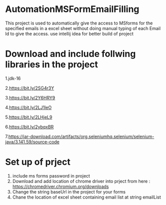 # AutomationMSFormEmailFilling
This project is used to automatically give the access to MSforms for the specified emails in a excel sheet without doing manual typing of each Email Id to give the access.
use intellij idea for better build of project
# Download and include follwing libraries in the project
1.jdk-16

2.https://bit.ly/2SG4r3Y

3.https://bit.ly/2Y6HRY9

4.https://bit.ly/2LJ1leO

5.https://bit.ly/2LHjeL9

6.https://bit.ly/2ybqxBR

7.https://jar-download.com/artifacts/org.seleniumhq.selenium/selenium-java/3.141.59/source-code
# Set up of prject
1. include ms forms password in project
2. Download and add location of chrome driver into prject from here : https://chromedriver.chromium.org/downloads
3. Change the string baseUrl in the project for your forms
4. Chane the location of excel sheet containing email list at string emailList

